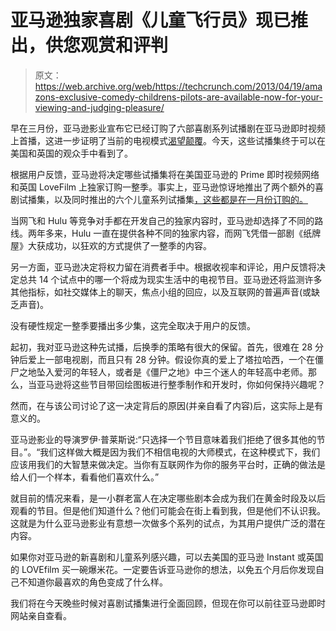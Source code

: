 # 亚马逊独家喜剧《儿童飞行员》现已推出，供您观赏和评判 

> 原文：<https://web.archive.org/web/https://techcrunch.com/2013/04/19/amazons-exclusive-comedy-childrens-pilots-are-available-now-for-your-viewing-and-judging-pleasure/>

早在三月份，亚马逊影业宣布它已经订购了六部喜剧系列试播剧在亚马逊即时视频上首播，这进一步证明了当前的电视模式[渴望颠覆](https://web.archive.org/web/20221206213637/https://beta.techcrunch.com/2013/04/09/as-aereo-fights-a-clone-fox-threatens-to-go-to-cable-if-courts-continue-to-rule-in-aereos-favor/)。今天，这些试播集终于可以在美国和英国的观众手中看到了。

根据用户反馈，亚马逊将决定哪些试播集将在美国亚马逊的 Prime 即时视频网络和英国 LoveFilm 上独家订购一整季。事实上，亚马逊惊讶地推出了两个额外的喜剧试播集，以及同时推出的六个儿童系列试播集[，这些都是在一月份订购的。](https://web.archive.org/web/20221206213637/https://beta.techcrunch.com/2013/01/31/amazon-expands-its-original-video-lineup-with-five-new-childrens-pilots-including-those-from-the-jim-hensen-company-blues-clues-creator/)

当网飞和 Hulu 等竞争对手都在开发自己的独家内容时，亚马逊却选择了不同的路线。两年多来，Hulu 一直在提供各种不同的独家内容，而网飞凭借一部剧《纸牌屋》大获成功，以狂欢的方式提供了一整季的内容。

另一方面，亚马逊决定将权力留在消费者手中。根据收视率和评论，用户反馈将决定总共 14 个试点中的哪一个将成为现实生活中的电视节目。亚马逊还将监测许多其他指标，如社交媒体上的聊天，焦点小组的回应，以及互联网的普遍声音(或缺乏声音)。

没有硬性规定一整季要播出多少集，这完全取决于用户的反馈。

起初，我对亚马逊这种先试播，后换季的策略有很大的保留。首先，很难在 28 分钟后爱上一部电视剧，而且只有 28 分钟。假设你真的爱上了塔拉哈西，一个在僵尸之地坠入爱河的年轻人，或者是《僵尸之地》中三个迷人的年轻高中老师。那么，当亚马逊将这些节目带回绘图板进行整季制作和开发时，你如何保持兴趣呢？

然而，在与该公司讨论了这一决定背后的原因(并亲自看了内容)后，这实际上是有意义的。

亚马逊影业的导演罗伊·普莱斯说:“只选择一个节目意味着我们拒绝了很多其他的节目。”。“我们这样做大概是因为我们不相信电视的大师模式，在这种模式下，我们应该用我们的大智慧来做决定。当你有互联网作为你的服务平台时，正确的做法是给人们一个样本，看看他们喜欢什么。”

就目前的情况来看，是一小群老富人在决定哪些剧本会成为我们在黄金时段及以后观看的节目。但是他们知道什么？他们可能会在街上看到我，但是他们不认识我。这就是为什么亚马逊影业有意想一次做多个系列的试点，为其用户提供广泛的潜在内容。

如果你对亚马逊的新喜剧和儿童系列感兴趣，可以去美国的亚马逊 Instant 或英国的 LOVEfilm 买一碗爆米花。一定要告诉亚马逊你的想法，以免五个月后你发现自己不知道你最喜欢的角色变成了什么样。

我们将在今天晚些时候对喜剧试播集进行全面回顾，但现在你可以前往亚马逊即时网站亲自查看。